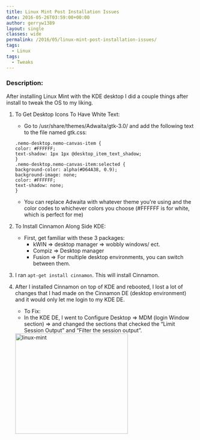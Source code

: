 ```yaml
---
title: Linux Mint Post Installation Issues
date: 2016-05-26T03:59:00+00:00
author: gerryw1389
layout: single
classes: wide
permalink: /2016/05/linux-mint-post-installation-issues/
tags:
  - Linux
tags:
  - Tweaks
---
```

<!--more-->

### Description:

After installing Linux Mint with the KDE desktop I did a couple things after install to tweak the OS to my liking.

1. To Get Desktop Icons To Have White Text:

   - Go to /usr/share/themes/Adwaita/gtk-3.0/ and add the following text to the file named gtk.css:

   ```shell
   .nemo-desktop.nemo-canvas-item {
   color: #FFFFFF;
   text-shadow: 1px 1px @desktop_item_text_shadow;
   }
   .nemo-desktop.nemo-canvas-item:selected {
   background-color: alpha(#D64A38, 0.9);
   background-image: none;
   color: #FFFFFF;
   text-shadow: none;
   }
   ```

   - You can replace Adwaita with whatever theme you're using and the color codes to whichever colors you choose (#FFFFFF is for white, which is perfect for me)

2. To Install Cinnamon Along Side KDE:

   - First, get familiar with these 3 packages:  
     - kWIN => desktop manager => wobbly windows/ ect.  
     - Compiz => Desktop manager  
     - Fusion => For multiple desktop environments, you can switch between them.

3. I ran `apt-get install cinnamon`. This will install Cinnamon.

4. After I installed Cinnamon on top of KDE and rebooted, I lost a lot of changes that I had made on the Cinnamon DE (desktop environment) and it would only let me login to my KDE DE.

   - To Fix:  
   - In the KDE DE, I went to Configure Desktop => MDM (login Window section) => and changed the sections that checked the &#8220;Limit Session Output&#8221; and &#8220;Filter the session output&#8221;.

   <img class="alignnone size-medium wp-image-676" src="https://automationadmin.com/assets/images/uploads/2016/09/linux-mint-300x267.png" alt="linux-mint" width="300" height="267" srcset="https://automationadmin.com/assets/images/uploads/2016/09/linux-mint-300x267.png 300w, https://automationadmin.com/assets/images/uploads/2016/09/linux-mint-768x684.png 768w, https://automationadmin.com/assets/images/uploads/2016/09/linux-mint.png 770w" sizes="(max-width: 300px) 100vw, 300px" />



